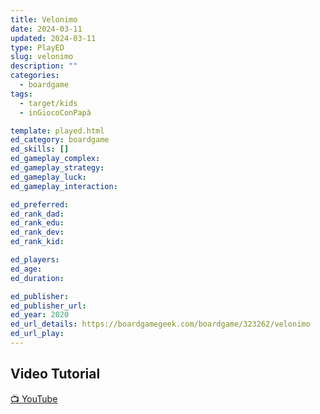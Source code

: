 ```yaml
---
title: Velonimo
date: 2024-03-11
updated: 2024-03-11
type: PlayED
slug: velonimo
description: ""
categories:
  - boardgame
tags:
  - target/kids
  - inGiocoConPapà

template: played.html
ed_category: boardgame
ed_skills: []
ed_gameplay_complex: 
ed_gameplay_strategy: 
ed_gameplay_luck: 
ed_gameplay_interaction: 

ed_preferred: 
ed_rank_dad: 
ed_rank_edu: 
ed_rank_dev: 
ed_rank_kid: 

ed_players: 
ed_age: 
ed_duration: 

ed_publisher: 
ed_publisher_url: 
ed_year: 2020
ed_url_details: https://boardgamegeek.com/boardgame/323262/velonimo
ed_url_play: 
---
```


## Video Tutorial

[📺 YouTube]()
